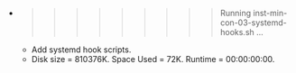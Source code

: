 * >>>>>>>>> Running inst-min-con-03-systemd-hooks.sh ...
  * Add systemd hook scripts.
  * Disk size = 810376K. Space Used = 72K. Runtime = 00:00:00:00.
